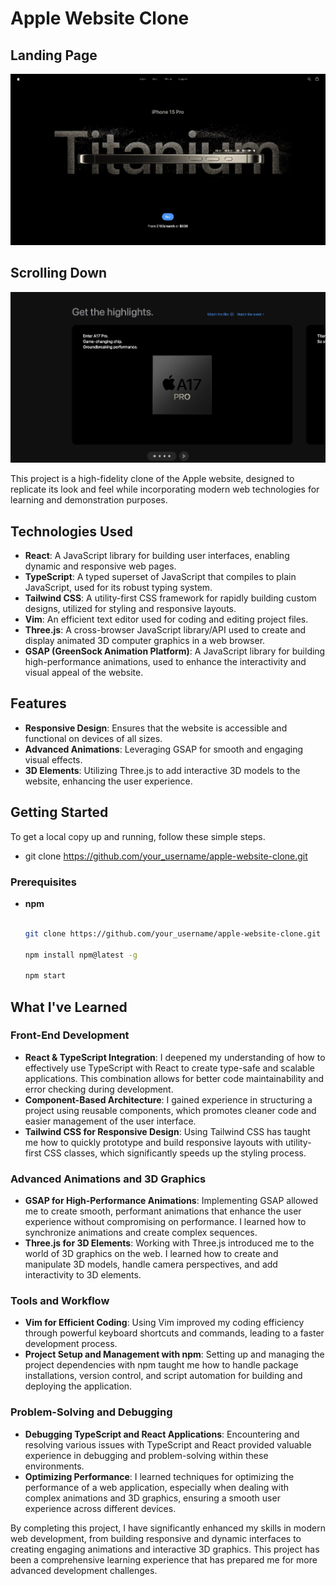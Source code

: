 # Apple Website Clone

## Landing Page
![Landing Page](./public/assets/images/LandingPage.png)

## Scrolling Down 
![Lower Page](./public/assets/images/LowerPage.png)

This project is a high-fidelity clone of the Apple website, designed to replicate its look and feel while incorporating modern web technologies for learning and demonstration purposes.

## Technologies Used
- **React**: A JavaScript library for building user interfaces, enabling dynamic and responsive web pages.
- **TypeScript**: A typed superset of JavaScript that compiles to plain JavaScript, used for its robust typing system.
- **Tailwind CSS**: A utility-first CSS framework for rapidly building custom designs, utilized for styling and responsive layouts.
- **Vim**: An efficient text editor used for coding and editing project files.
- **Three.js**: A cross-browser JavaScript library/API used to create and display animated 3D computer graphics in a web browser.
- **GSAP (GreenSock Animation Platform)**: A JavaScript library for building high-performance animations, used to enhance the interactivity and visual appeal of the website.

## Features
- **Responsive Design**: Ensures that the website is accessible and functional on devices of all sizes.
- **Advanced Animations**: Leveraging GSAP for smooth and engaging visual effects.
- **3D Elements**: Utilizing Three.js to add interactive 3D models to the website, enhancing the user experience.

## Getting Started
To get a local copy up and running, follow these simple steps.

- git clone https://github.com/your_username/apple-website-clone.git


### Prerequisites
- **npm**
  ```sh

  git clone https://github.com/your_username/apple-website-clone.git
  
  npm install npm@latest -g

  npm start


## What I've Learned

### Front-End Development
- **React & TypeScript Integration**: I deepened my understanding of how to effectively use TypeScript with React to create type-safe and scalable applications. This combination allows for better code maintainability and error checking during development.
- **Component-Based Architecture**: I gained experience in structuring a project using reusable components, which promotes cleaner code and easier management of the user interface.
- **Tailwind CSS for Responsive Design**: Using Tailwind CSS has taught me how to quickly prototype and build responsive layouts with utility-first CSS classes, which significantly speeds up the styling process.

### Advanced Animations and 3D Graphics
- **GSAP for High-Performance Animations**: Implementing GSAP allowed me to create smooth, performant animations that enhance the user experience without compromising on performance. I learned how to synchronize animations and create complex sequences.
- **Three.js for 3D Elements**: Working with Three.js introduced me to the world of 3D graphics on the web. I learned how to create and manipulate 3D models, handle camera perspectives, and add interactivity to 3D elements.

### Tools and Workflow
- **Vim for Efficient Coding**: Using Vim improved my coding efficiency through powerful keyboard shortcuts and commands, leading to a faster development process.
- **Project Setup and Management with npm**: Setting up and managing the project dependencies with npm taught me how to handle package installations, version control, and script automation for building and deploying the application.

### Problem-Solving and Debugging
- **Debugging TypeScript and React Applications**: Encountering and resolving various issues with TypeScript and React provided valuable experience in debugging and problem-solving within these environments.
- **Optimizing Performance**: I learned techniques for optimizing the performance of a web application, especially when dealing with complex animations and 3D graphics, ensuring a smooth user experience across different devices.

By completing this project, I have significantly enhanced my skills in modern web development, from building responsive and dynamic interfaces to creating engaging animations and interactive 3D graphics. This project has been a comprehensive learning experience that has prepared me for more advanced development challenges.


